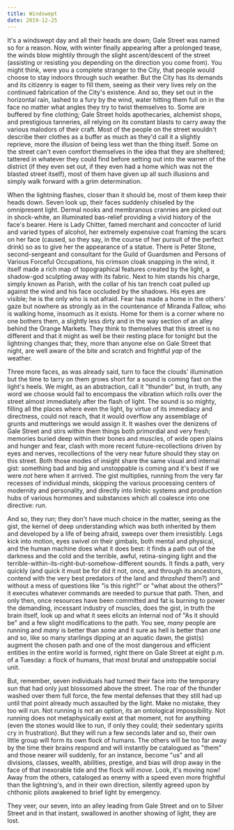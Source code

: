```yaml
---
title: Windswept
date: 2019-12-25
---
```

It's a windswept day and all their heads are down; Gale Street was named so for a reason. Now, with winter finally appearing after a prolonged tease, the winds blow mightily through the slight ascent/descent of the street (assisting or resisting you depending on the direction you come from). You might think, were you a complete stranger to the City, that people would choose to stay indoors through such weather. But the City has its demands and its citizenry is eager to fill them, seeing as their very lives rely on the continued fabrication of the City's existence. And so, they set out in the horizontal rain, lashed to a fury by the wind, water hitting them full on in the face no matter what angles they try to twist themselves to. Some are buffered by fine clothing; Gale Street holds apothecaries, alchemist shops, and prestigious tanneries, all relying on its constant blasts to carry away the various malodors of their craft. Most of the people on the street wouldn't describe their clothes as a buffer as much as they'd call it a slightly reprieve, more the *illusion* of being less wet than the thing itself. Some on the street can't even comfort themselves in the idea that they are sheltered; tattered in whatever they could find before setting out into the warren of the district (if they even set out, if they even had a home which was not the blasted street itself), most of them have given up all such illusions and simply walk forward with a grim determination.

When the lightning flashes, closer than it should be, most of them keep their heads down. Seven look up, their faces suddenly chiseled by the omnipresent light. Dermal nooks and membranous crannies are picked out in shock-white, an illuminated bas-relief providing a vivid history of the face's bearer. Here is Lady Chitter, famed merchant and concocter of lurid and varied types of alcohol, her extremely expensive coat framing the scars on her face (caused, so they say, in the course of her pursuit of the perfect drink) so as to give her the appearance of a statue. There is Peter Stone, second-sergeant and consultant for the Guild of Guardsmen and Persons of Various Forceful Occupations, his crimson cloak snapping in the wind, it itself made a rich map of topographical features created by the light, a shadow-god sculpting away with its fabric. Next to him stands his charge, simply known as Parish, with the collar of his tan trench coat pulled up against the wind and his face occluded by the shadows. His eyes are visible; he is the only who is not afraid. Fear has made a home in the others' gaze but nowhere as strongly as in the countenance of Miranda Fallow, who is walking home, insomuch as it exists. Home for them is a corner where no one bothers them, a slightly less dirty and in the way section of an alley behind the Orange Markets. They think to themselves that this street is no different and that it might as well be their resting place for tonight but the lightning changes that; they, more than anyone else on Gale Street that night, are well aware of the bite and scratch and frightful *yap* of the weather.

Three more faces, as was already said, turn to face the clouds' illumination but the time to tarry on them grows short for a sound is coming fast on the light's heels. We might, as an abstraction, call it "thunder" but, in truth, any word we choose would fail to encompass the vibration which rolls over the street almost immediately after the flash of light. The sound is so mighty, filling all the places where even the light, by virtue of its immediacy and directness, could not reach, that it would overflow any assemblage of grunts and mutterings we would assign it. It washes over the denizens of Gale Street and stirs within them things both primordial and very fresh; memories buried deep within their bones and muscles, of wide open plains and hunger and fear, clash with more recent future-recollections driven by eyes and nerves, recollections of the very near future should they stay on this street. Both those modes of insight share the same visual and internal gist: something bad and big and unstoppable is coming and it's best if we were *not* here when it arrived. The gist multiplies, running from the very far recesses of individual minds, skipping the various processing centers of modernity and personality, and directly into limbic systems and production hubs of various hormones and substances which all coalesce into one directive: *run*.

And so, they run; they don't have much choice in the matter, seeing as the gist, the kernel of deep understanding which was both inherited by them and developed by a life of being afraid, sweeps over them irresistibly. Legs kick into motion, eyes swivel on their gimbals, both mental and physical, and the human machine does what it does best: it finds a path out of the darkness and the cold and the terrible, awful, retina-singing light and the terrible-within-its-right-but-somehow-different sounds. It finds a path, very quickly (and quick it must be for did it not, once, and through its ancestors, contend with the very best predators of the land and *thrashed* them?) and without a mess of questions like "is this right?" or "what about the others?" it executes whatever commands are needed to pursue that path. Then, and only then, once resources have been committed and fat is burning to power the demanding, incessant industry of muscles, does the gist, in truth the brain itself, look up and what it sees elicits an internal nod of "As it should be" and a few slight modifications to the path. You see, *many* people are running and *many* is better than *some* and it sure as hell is better than *one* and so, like so many starlings dipping at an aquatic dawn, the gist(s) augment the chosen path and one of the most dangerous and efficient entities in the entire world is formed, right there on Gale Street at eight p.m. of a Tuesday: a flock of humans, that most brutal and unstoppable social unit.

But, remember, seven individuals had turned their face into the temporary sun that had only just blossomed above the street. The roar of the thunder washed over them full force, the few mental defenses that they still had up until that point already much assaulted by the light. Make no mistake, they too will run. Not running is not an option, its an ontological impossibility. Not running does not metaphysically exist at that moment, not for anything (even the stones would like to run, if only they could; their sedentary spirits cry in frustration). But they will run a few seconds later and so, their own little group will form its own flock of humans. The others will be too far away by the time their brains respond and will instantly be catalogued as "them" and those nearer will suddenly, for an instance, become "us" and all divisions, classes, wealth, abilities, prestige, and bias will drop away in the face of that inexorable tide and the flock will *move*. Look, it's moving now! Away from the others, cataloged as enemy with a speed even more frightful than the lightning's, and in their own direction, silently agreed upon by chthonic pilots awakened to brief light by emergency.

They veer, our seven, into an alley leading from Gale Street and on to Silver Street and in that instant, swallowed in another showing of light, they are lost.
